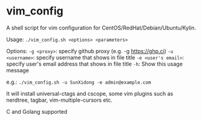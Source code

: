 # vim_config

A shell script for vim configuration for CentOS/RedHat/Debian/Ubuntu/Kylin.

Usage:
  `./vim_config.sh <options> <parameters>`

Options:
  `-g <proxy>`: specify github proxy (e.g. -g https://ghp.ci)
  `-u <username>`: specify username that shows in file title
  `-e <user's email>`: specify user's email address that shows in file title
  `-h`: Show this usage message

e.g.:
  `./vim_config.sh -u SunXidong -e admin@example.com`

It will install universal-ctags and cscope, some vim plugins such as nerdtree, tagbar, vim-multiple-cursors etc.

C and Golang supported
